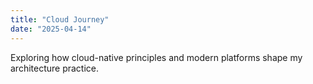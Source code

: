 ```yaml
---
title: "Cloud Journey"
date: "2025-04-14"
---
```


Exploring how cloud-native principles and modern platforms shape my architecture practice.
